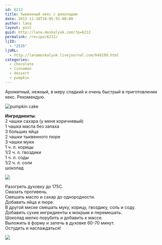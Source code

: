 ```yaml
---
id: 6212
title: Тыквенный кекс с шоколадом
date: 2012-11-30T16:05:55-08:00
author: lana
layout: post
guid: http://lana.moskalyuk.com/?p=6212
permalink: /recipe/6212/
ljID:
  - "2535"
ljURL:
  - http://lanamoskalyuk.livejournal.com/649199.html
categories:
  - chocolate
  - cinnamon
  - dessert
  - pumpkin
---
```

Ароматный, нежный, в меру сладкий и очень быстрый в приготовлении кекс. Рекомендую.

![pumpkin cake](http://farm9.staticflickr.com/8065/8232686477_0f7758884d_c.jpg) 

**Ингредиенты**:  
2 чашки сахара (у меня коричневый)  
1 чашка масла без запаха  
3 больших яйца  
2 чашки тыквенного пюре  
3 чашки муки  
1 ч. л. корицы  
1/2 ч. л. гвоздики  
1 ч. л. соды  
1/2 ч. л. соли  
шоколад 

![](http://farm9.staticflickr.com/8337/8232687167_da5bd277eb_c.jpg) 

Разогреть духовку до 175С.  
Смазать противень.  
Смешать масло и сахар до однородности.  
Добавить яйца и пюре.  
В другой миске смешать муку, корицу, гвоздику, соль и соду.  
Добавить сухие ингредиенты к мокрым и перемешать.  
Шоколад мелко порубить и добавить к массе.  
Выложить в форму и запечь в духовке 60-70 минут.  
Остудить и наслаждаться!

![](http://farm9.staticflickr.com/8483/8232686067_477b69f5a1_c.jpg)